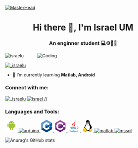 [![MasterHead](https://www.vyopta.com/wp-content/uploads/2019/07/Background-blake-3.png)]()
<h1 align="center">Hi there 👋, I'm Israel UM</h1>
<h3 align="center">An enginner student 💻⚙🔢📏</h3>
<img align="right" alt="Coding" width="400" src="https://thumbs.gfycat.com/ForsakenKeyIcelandicsheepdog.webp">


<p align="left"> <img src="https://komarev.com/ghpvc/?username=israelu&label=Profile%20views&color=0e75b6&style=flat" alt="israelu" /> </p>

<p align="left"> <a href="https://twitter.com/_israelu" target="blank"><img src="https://img.shields.io/twitter/follow/_israelu?logo=twitter&style=for-the-badge" alt="_israelu" /></a> </p>

- 🌱 I’m currently learning **Matlab, Android**

<h3 align="left">Connect with me:</h3>
<p align="left">
<a href="https://twitter.com/_israelu" target="blank"><img align="center" src="https://raw.githubusercontent.com/rahuldkjain/github-profile-readme-generator/master/src/images/icons/Social/twitter.svg" alt="_israelu" height="30" width="40" /></a>
<a href="https://www.youtube.com/c/israel //" target="blank"><img align="center" src="https://raw.githubusercontent.com/rahuldkjain/github-profile-readme-generator/master/src/images/icons/Social/youtube.svg" alt="israel //" height="30" width="40" /></a>
</p>

<h3 align="left">Languages and Tools:</h3>
<p align="left"> <a href="https://developer.android.com" target="_blank" rel="noreferrer"> <img src="https://raw.githubusercontent.com/devicons/devicon/master/icons/android/android-original-wordmark.svg" alt="android" width="40" height="40"/> </a> <a href="https://www.arduino.cc/" target="_blank" rel="noreferrer"> <img src="https://cdn.worldvectorlogo.com/logos/arduino-1.svg" alt="arduino" width="40" height="40"/> </a> <a href="https://www.w3schools.com/cpp/" target="_blank" rel="noreferrer"> <img src="https://raw.githubusercontent.com/devicons/devicon/master/icons/cplusplus/cplusplus-original.svg" alt="cplusplus" width="40" height="40"/> </a> <a href="https://www.w3schools.com/cs/" target="_blank" rel="noreferrer"> <img src="https://raw.githubusercontent.com/devicons/devicon/master/icons/csharp/csharp-original.svg" alt="csharp" width="40" height="40"/> </a> <a href="https://www.java.com" target="_blank" rel="noreferrer"> <img src="https://raw.githubusercontent.com/devicons/devicon/master/icons/java/java-original.svg" alt="java" width="40" height="40"/> </a> <a href="https://www.linux.org/" target="_blank" rel="noreferrer"> <img src="https://raw.githubusercontent.com/devicons/devicon/master/icons/linux/linux-original.svg" alt="linux" width="40" height="40"/> </a> <a href="https://www.mathworks.com/" target="_blank" rel="noreferrer"> <img src="https://upload.wikimedia.org/wikipedia/commons/2/21/Matlab_Logo.png" alt="matlab" width="40" height="40"/> </a> <a href="https://www.microsoft.com/en-us/sql-server" target="_blank" rel="noreferrer"> <img src="https://www.svgrepo.com/show/303229/microsoft-sql-server-logo.svg" alt="mssql" width="40" height="40"/> </a> </p>

![Anurag's GitHub stats](https://github-readme-stats.vercel.app/api?username=IsraelU&show_icons=true&theme=radical)
